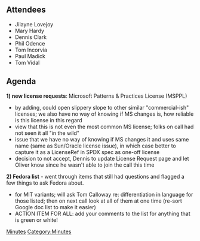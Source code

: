 ## Attendees

  - Jilayne Lovejoy
  - Mary Hardy
  - Dennis Clark
  - Phil Odence
  - Tom Incorvia
  - Paul Madick
  - Tom Vidal

## Agenda

**1) new license requests**: Microsoft Patterns & Practices License
(MSPPL)

  - by adding, could open slippery slope to other similar
    "commercial-ish" licenses; we also have no way of knowing if MS
    changes is, how reliable is this license in this regard
  - view that this is not even the most common MS license; folks on call
    had not seen it all "in the wild"
  - issue that we have no way of knowing if MS changes it and uses same
    name (same as Sun/Oracle license issue), in which case better to
    capture it as a LicenseRef in SPDX spec as one-off license
  - decision to not accept, Dennis to update License Request page and
    let Oliver know since he wasn't able to join the call this time

**2) Fedora list** - went through items that still had questions and
flagged a few things to ask Fedora about.

  - for MIT variants; will ask Tom Calloway re: differentiation in
    language for those listed; then on next call look at all of them at
    one time (re-sort Google doc list to make it easier)
  - ACTION ITEM FOR ALL: add your comments to the list for anything that
    is green or white\!

[Minutes](Category:Legal "wikilink")
[Category:Minutes](Category:Minutes "wikilink")
